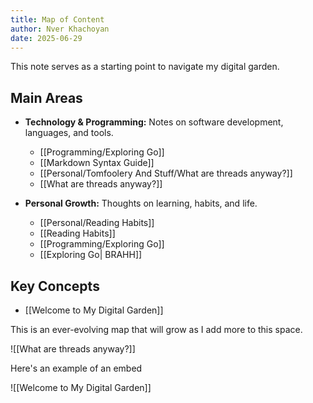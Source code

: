 ```yaml
---
title: Map of Content
author: Nver Khachoyan
date: 2025-06-29
---
```

This note serves as a starting point to navigate my digital garden.

## Main Areas

- **Technology & Programming:** Notes on software development, languages, and tools.

  - [[Programming/Exploring Go]]
  - [[Markdown Syntax Guide]]
  - [[Personal/Tomfoolery And Stuff/What are threads anyway?]]
  - [[What are threads anyway?]]
 
- **Personal Growth:** Thoughts on learning, habits, and life.
  - [[Personal/Reading Habits]]
  - [[Reading Habits]]
  - [[Programming/Exploring Go]]
  - [[Exploring Go| BRAHH]]

## Key Concepts

- [[Welcome to My Digital Garden]]

This is an ever-evolving map that will grow as I add more to this space.

![[What are threads anyway?]]


Here's an example of an embed

![[Welcome to My Digital Garden]]